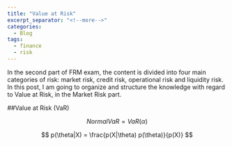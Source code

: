 ```yaml
---
title: "Value at Risk"
excerpt_separator: "<!--more-->"
categories:
  - Blog
tags:
  - finance
  - risk
---
```


In the second part of FRM exam, the content is divided into four main
 categories of risk: market risk, credit risk, operational risk and liquidity
  risk. In this post, I am going to organize and structure the knowledge with
   regard to Value at Risk, in the Market Risk part.
   
##Value at Risk (VaR)

```math
Normal VaR = VaR(\alpha)
```

$$ p(\theta|X) = \frac{p(X|\theta) p(\theta)}{p(X)} $$



